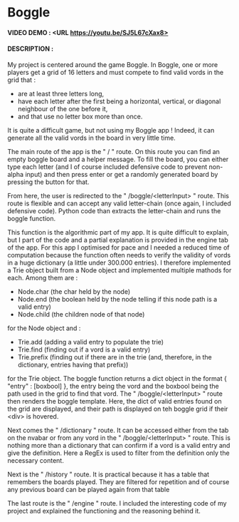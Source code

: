 # Boggle

#### VIDEO DEMO : <URL https://youtu.be/SJ5L67cXax8>

#### DESCRIPTION :

My project is centered around the game Boggle. In Boggle, one or more players get a grid of 16 letters and must compete to find valid vords in the grid that :

- are at least three letters long,
- have each letter after the first being a horizontal, vertical, or diagonal neighbour of the one before it,
- and that use no letter box more than once.

It is quite a difficult game, but not using my Boggle app ! Indeed, it can generate all the valid vords in the board in very little time.

The main route of the app is the " / " route. On this route you can find an empty boggle board and a helper message. To fill the board, you can either type each letter (and I of course included defensive code to prevent non-alpha input) and then press enter or get a randomly generated board by pressing the button for that.

From here, the user is redirected to the " /boggle/&lt;letterInput&gt; " route. This route is flexible and can accept any valid letter-chain (once again, I included defensive code). Python code than extracts the letter-chain and runs the boggle function.

This function is the algorithmic part of my app. It is quite difficult to explain, but I part of the code and a partial explanation is provided in the engine tab of the app. For this app I optimised for pace and I needed a reduced time of computation because the function often needs to verify the validity of vords in a huge dictionary (a little under 300.000 entries). I therefore implemented a Trie object built from a Node object and implemented multiple mathods for each. Among them are :

 - Node.char (the char held by the node)
 - Node.end (the boolean held by the node telling if this node path is a valid entry)
 - Node.child (the children node of that node)

 for the Node object and :

 - Trie.add (adding a valid entry to populate the trie)
 - Trie.find (finding out if a vord is a valid entry)
 - Trie.prefix (finding out if there are in the trie (and, therefore, in the dictionary, entries having that prefix))

 for the Trie object. The boggle function returns a dict object in the format { "entry" : [boxbool] }, the entry being the vord and the boxbool being the path used in the grid to find that vord. The " /boggle/&lt;letterInput&gt; " route then renders the boggle template. Here, the dict of valid entries found on the grid are displayed, and their path is displayed on teh boggle grid if their &lt;div&gt; is hovered.

 Next comes the " /dictionary " route. It can be accessed either from the tab on the nvabar or from any vord in the " /boggle/&lt;letterInput&gt; " route. This is nothing more than a dictionary that can confirm if a vord is a valid entry and give the definition. Here a RegEx is used to filter from the definition only the necessary content.

 Next is the " /history " route. It is practical because it has a table that remembers the boards played. They are filtered for repetition and of course any previous board can be played again from that table

 The last route is the " /engine " route. I included the interesting code of my project and explained the functioning and the reasoning behind it.